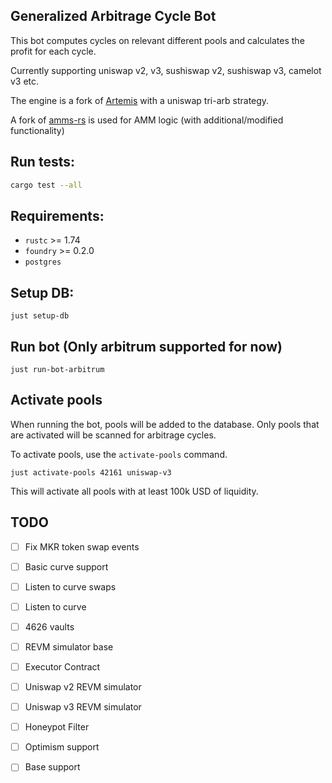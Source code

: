 ## Generalized Arbitrage Cycle Bot

This bot computes cycles on relevant different pools and calculates the profit for each cycle. 

Currently supporting uniswap v2, v3, sushiswap v2, sushiswap v3, camelot v3 etc. 

The engine is a fork of [Artemis](https://github.com/paradigmxyz/artemis) with a uniswap tri-arb strategy.

A fork of [amms-rs](https://github.com/darkforestry/amms-rs) is used for AMM logic (with additional/modified functionality)

## Run tests:
```sh
cargo test --all
```

## Requirements:
- `rustc` >= 1.74
- `foundry` >= 0.2.0
- `postgres`

## Setup DB: 

```
just setup-db
```

## Run bot (Only arbitrum supported for now)

```
just run-bot-arbitrum
```

## Activate pools

When running the bot, pools will be added to the database. 
Only pools that are activated will be scanned for arbitrage cycles.

To activate pools, use the `activate-pools` command.

```
just activate-pools 42161 uniswap-v3
```

This will activate all pools with at least 100k USD of liquidity.

## TODO
- [ ] Fix MKR token swap events
- [ ] Basic curve support
- [ ] Listen to curve swaps 
- [ ] Listen to curve
- [ ] 4626 vaults
- [ ] REVM simulator base
- [ ] Executor Contract
- [ ] Uniswap v2 REVM simulator
- [ ] Uniswap v3 REVM simulator
- [ ] Honeypot Filter 
- [ ] Optimism support
- [ ] Base support






